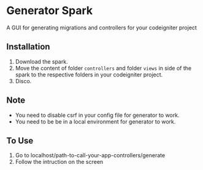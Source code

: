 # Generator Spark

A GUI for generating migrations and controllers for your codeigniter project

## Installation

1.  Download the spark.
2.  Move the content of folder ```controllers``` and folder ```views``` in side of the spark to the respective folders in your codeigniter project.
3.  Disco.

## Note

+ You need to disable csrf in your config file for generator to work.
+ You need to be be in a local environment for generator to work.

## To Use

1.  Go to localhost/path-to-call-your-app-controllers/generate
2.  Follow the intruction on the screen